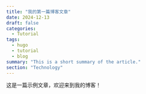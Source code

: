 ```yaml
---
title: "我的第一篇博客文章"
date: 2024-12-13
draft: false
categories:
  - Tutorial
tags:
  - hugo
  - tutorial
  - blog
summary: "This is a short summary of the article."
section: "Technology"
---
```


这是一篇示例文章，欢迎来到我的博客！
